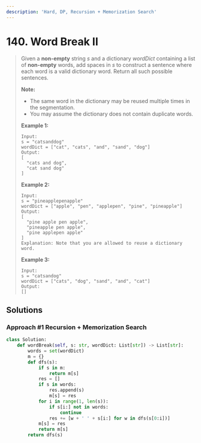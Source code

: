 ```yaml
---
description: 'Hard, DP, Recursion + Memorization Search'
---
```


# 140. Word Break II

> Given a **non-empty** string _s_ and a dictionary _wordDict_ containing a list of **non-empty** words, add spaces in _s_ to construct a sentence where each word is a valid dictionary word. Return all such possible sentences.
>
> **Note:**
>
> * The same word in the dictionary may be reused multiple times in the segmentation.
> * You may assume the dictionary does not contain duplicate words.
>
> **Example 1:**
>
> ```text
> Input:
> s = "catsanddog"
> wordDict = ["cat", "cats", "and", "sand", "dog"]
> Output:
> [
>   "cats and dog",
>   "cat sand dog"
> ]
> ```
>
> **Example 2:**
>
> ```text
> Input:
> s = "pineapplepenapple"
> wordDict = ["apple", "pen", "applepen", "pine", "pineapple"]
> Output:
> [
>   "pine apple pen apple",
>   "pineapple pen apple",
>   "pine applepen apple"
> ]
> Explanation: Note that you are allowed to reuse a dictionary word.
> ```
>
> **Example 3:**
>
> ```text
> Input:
> s = "catsandog"
> wordDict = ["cats", "dog", "sand", "and", "cat"]
> Output:
> []
> ```

## Solutions

### Approach \#1 Recursion + Memorization Search

```python
class Solution:
    def wordBreak(self, s: str, wordDict: List[str]) -> List[str]:
        words = set(wordDict)
        m = {}
        def dfs(s):
            if s in m:
                return m[s]
            res = []
            if s in words:
                res.append(s)
                m[s] = res
            for i in range(1, len(s)):
                if s[i:] not in words:
                    continue
                res += [w + ' ' + s[i:] for w in dfs(s[0:i])]
            m[s] = res
            return m[s]
        return dfs(s)
```

